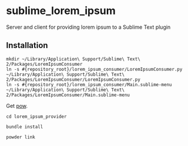sublime_lorem_ipsum
===================

Server and client for providing lorem ipsum to a Sublime Text plugin

## Installation
```
mkdir ~/Library/Application\ Support/Sublime\ Text\ 2/Packages/LoremIpsumConsumer
ln -s #{repository_root}/lorem_ipsum_consumer/LoremIpsumConsumer.py ~/Library/Application\ Support/Sublime\ Text\ 2/Packages/LoremIpsumConsumer/LoremIpsumConsumer.py
ln -s #{repository_root}/lorem_ipsum_consumer/Main.sublime-menu ~/Library/Application\ Support/Sublime\ Text\ 2/Packages/LoremIpsumConsumer/Main.sublime-menu
```

Get [pow](http://pow.cx).

`cd lorem_ipsum_provider`

`bundle install`

`powder link`
